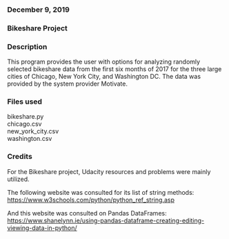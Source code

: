 ### December 9, 2019

### Bikeshare Project

### Description
This program provides the user with options for analyzing randomly selected bikeshare data from the first six months of 2017 for the three large cities of Chicago, New York City, and Washington DC.  The data was provided by the system provider Motivate.

### Files used
bikeshare.py  
chicago.csv  
new_york_city.csv  
washington.csv  


### Credits
For the Bikeshare project, Udacity resources and problems were mainly utilized.

The following website was consulted for its list of string methods:
https://www.w3schools.com/python/python_ref_string.asp

And this website was consulted on Pandas DataFrames:
https://www.shanelynn.ie/using-pandas-dataframe-creating-editing-viewing-data-in-python/
